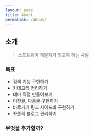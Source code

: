 ```yaml
---
layout: page
title: About
permalink: /about/
---
```


## 소개
> 소프트웨어 개발자가 되고자 하는 사람

### 목표
- 검색 기능 구현하기
- 카테고리 정리하기
- 테마 직접 만들어보기
- 이전글, 다음글 구현하기
- 바로가기 링크 사이드바 구현하기
- 꾸준히 블로그 관리하기

### 무엇을 추가할까?